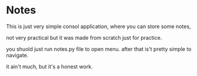 # Notes
This is just very simple consol application, where you can store some notes, 

not very practical but it was made from scratch just for practice.

you shuold just run notes.py file to open menu. 
after that is't pretty simple to navigate.

it ain't much, but it's a honest work.
